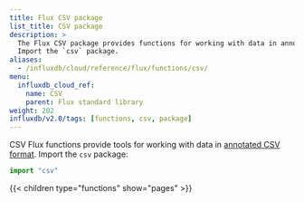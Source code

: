 ```yaml
---
title: Flux CSV package
list_title: CSV package
description: >
  The Flux CSV package provides functions for working with data in annotated CSV format.
  Import the `csv` package.
aliases:
  - /influxdb/cloud/reference/flux/functions/csv/
menu:
  influxdb_cloud_ref:
    name: CSV
    parent: Flux standard library
weight: 202
influxdb/v2.0/tags: [functions, csv, package]
---
```


CSV Flux functions provide tools for working with data in [annotated CSV format](https://github.com/influxdata/flux/blob/master/docs/SPEC.md#csv).
Import the `csv` package:

```js
import "csv"
```

{{< children type="functions" show="pages" >}}
